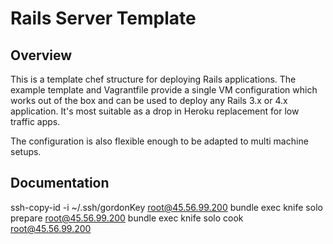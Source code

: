 # Rails Server Template

## Overview

This is a template chef structure for deploying Rails applications. The example template and Vagrantfile provide a single VM configuration which works out of the box and can be used to deploy any Rails 3.x or 4.x application. It's most suitable as a drop in Heroku replacement for low traffic apps.

The configuration is also flexible enough to be adapted to multi machine setups.

## Documentation

ssh-copy-id -i ~/.ssh/gordonKey root@45.56.99.200
bundle exec knife solo prepare root@45.56.99.200
bundle exec knife solo cook root@45.56.99.200